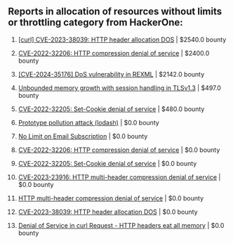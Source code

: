 ## Reports in allocation of resources without limits or throttling category from HackerOne:

1. [[curl] CVE-2023-38039: HTTP header allocation DOS](https://hackerone.com/reports/2146691) | $2540.0 bounty

2. [CVE-2022-32206: HTTP compression denial of service](https://hackerone.com/reports/1614330) | $2400.0 bounty

3. [[CVE-2024-35176] DoS vulnerability in REXML](https://hackerone.com/reports/2645836) | $2142.0 bounty

4. [Unbounded memory growth with session handling in TLSv1.3](https://hackerone.com/reports/2622671) | $497.0 bounty

5. [CVE-2022-32205: Set-Cookie denial of service](https://hackerone.com/reports/1614328) | $480.0 bounty

6. [Prototype pollution attack (lodash)](https://hackerone.com/reports/712065) | $0.0 bounty

7. [No Limit on Email Subscription](https://hackerone.com/reports/1085079) | $0.0 bounty

8. [CVE-2022-32206: HTTP compression denial of service](https://hackerone.com/reports/1570651) | $0.0 bounty

9. [CVE-2022-32205: Set-Cookie denial of service](https://hackerone.com/reports/1569946) | $0.0 bounty

10. [CVE-2023-23916: HTTP multi-header compression denial of service](https://hackerone.com/reports/1826048) | $0.0 bounty

11. [HTTP multi-header compression denial of service](https://hackerone.com/reports/1886139) | $0.0 bounty

12. [CVE-2023-38039: HTTP header allocation DOS](https://hackerone.com/reports/2072338) | $0.0 bounty

13. [Denial of Service in curl Request - HTTP headers eat all memory](https://hackerone.com/reports/2552192) | $0.0 bounty

